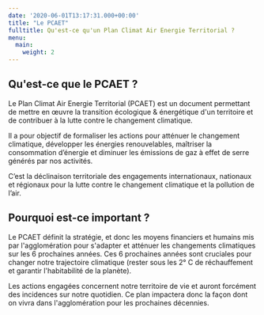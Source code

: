 ```yaml
---
date: '2020-06-01T13:17:31.000+00:00'
title: "Le PCAET"
fulltitle: Qu'est-ce qu'un Plan Climat Air Energie Territorial ?
menu:
  main:
    weight: 2
---
```


## Qu'est-ce que le PCAET ?

Le Plan Climat Air Energie Territorial (PCAET) est un document permettant de mettre en œuvre la transition écologique & énergétique d'un territoire et de contribuer à la lutte contre le changement climatique.

Il a pour objectif de formaliser les actions pour atténuer le changement climatique, développer les énergies renouvelables, maîtriser la consommation d’énergie et diminuer les émissions de gaz à effet de serre générés par nos activités.

C’est la déclinaison territoriale des engagements internationaux, nationaux et régionaux pour la lutte contre le changement climatique et la pollution de l’air.


## Pourquoi est-ce important ?

Le PCAET définit la stratégie, et donc les moyens financiers et humains mis par l'agglomération pour s'adapter et atténuer les changements climatiques sur les 6 prochaines années. Ces 6 prochaines années sont cruciales pour changer notre trajectoire climatique (rester sous les 2° C de réchauffement et garantir l'habitabilité de la planète).

Les actions engagées concernent notre territoire de vie et auront forcément des incidences sur notre quotidien. Ce plan impactera donc la façon dont on vivra dans l'agglomération pour les prochaines décennies.
